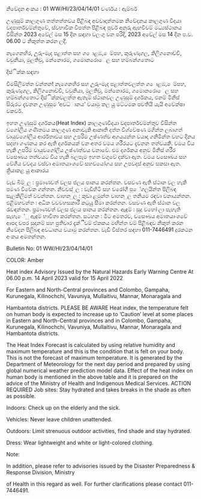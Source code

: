 නිවේදන අංකය : 01 WW/HI/23/04/14/01 වර්ණය : ඇම්බර්

උණුසුම් කාලගුණ තත්තත්තවය පිළිබඳ අවවාදාත්තමක නිවේදනය කාලගුණ විදයා වදපාර්තවම්න්තුවේ, ස්වභාවික විපත්ත පිළිබඳ පූර්ව අනුරු ඇඟවීවම් මධ්‍යස්ථානය විසින්ත 2023 අවේල් මස 15 දින සඳහා වලංගු වන පරිදි, 2023 අවේල් මස 14 දින ප.ව. 06.00 ට නිකුත්ත කරන ලදී.

නැගෙනහිර, උුරු-මැද පළාත්ත සහ ග ොළඹ, ෙම්පහ, කුරුණෑගල, කිලිගනොච්චි, වවුනියා, මුලතිවු, මන්නොරම, ගමොනරොෙල සහ හම්බන්ගතොට

දිස්ික්ක සඳහා

විමසිලිමත්ත වන්තන! නැගෙනහිර සහ උුරු-මැද පළාත්තවලත්ත ග ොළඹ, ෙම්පහ, කුරුණෑගල, කිලිගනොච්චි, වවුනියා, මුලතිවු, මන්නොරම, ගමොනරොෙල සහ හම්බන්ගතොට දිස්ික්කවලත්ත ඇතැම් ස්ථානවල උණුසුම් දර්ශකය, එනම් මිනිස් සිරුරට දැවනන උණුසුම ‘අවධ්‍ානය’ වයාමු කල යුු මට්ටමක පවතියි යැයි අවේක්ෂා වකවර්.

ඉහත උණුසුම් දර්ශකය(Heat Index) කාලගුණවිදයා වදපාර්තවම්න්තුව විසින්ත වගෝලීය ගණිතමය කාලගුණ අනාවැකි ආකෘති දත්ත විශ්වේෂණ මගින්ත ලබාගත් වායුවගෝලීය ආර්රතාවය සහ උපරිම උෂ්ණත්ව අගයයන්ත වයාදා ගනිමින්ත වහට දිනය සදහා ගණනය කර ඇති දර්ශකයක් වන අතර වමය ශරීරයට දැවනන තත්වයකි. වමය විය හැකි උපරිම වායුවගෝලීය උෂ්ණත්වය වනාවේ. එම දර්ශකය අනුව මිනිස් ශරීර වසෞඛය තත්වයට විය හැකි බලපෑම ඉහත වගුවේ දක්වා ඇත. වමය වසෞඛය සහ වේශීය වවදය වස්වා අමාතයාංශවේ සහවයෝගය සහ උපවදස් අනුව සකසා ඇත. ක්‍රියාකළ යුු ආකාරය

වැඩ බිම් ුල : ප්‍රමාණවත් වලස ජලය පානය කරන්තන. වසවණ ඇති ස්ථාන වල හැකි පමණ විවේක ගන්තන. නිවවස් ුල : වැඩිහිටි සහ වරෝගී පුේගලයින්ත පිලිබඳ සැලකිලිමත් වවන්තන. වාහන ුල : කුඩා ළමුන්ත වාහන ුල තනියම රඳවා වනායන්තන. එළිමහවන්ත : අධික වවවහසකාරී කටුයුු සීමා කරන්තන. වසවණ ඇති ස්ථාන වල රැවඳන්තන. ප්‍රමාණවත් වලස ජලය පානය කරන්තන. ඇඳුම් : සුදු වහෝ ලා පැහැති සැහැේු ඇඳුම් භාවිතා කරන්තන. සටහන : මීට අමතරව, වසෞඛය අමාතයාංශවේ ආපදා වපර සුදානම් සහ ප්‍රතිචාර දැක්ීවම් ඒකකය මඟින්ත වම් පිළිබඳව නිකුත් කරන නිවේදන පිලිබඳ අවධානය වයාමු කරන්තන. වැඩි විස්තර සඳහා 011-7446491 දුරකථන අංකය අමතන්තන.

Bulletin No: 01 WW/HI/23/04/14/01

COLOR: Amber

Heat index Advisory Issued by the Natural Hazards Early Warning Centre At 06.00 p.m. 14 April 2023 valid for 15 April 2022

For Eastern and North-Central provinces and Colombo, Gampaha, Kurunegala, Kilinochchi, Vavuniya, Mullaitivu, Mannar, Monaragala and

Hambantota districts. PLEASE BE AWARE Heat index, the temperature felt on human body is expected to increase up to ‘Caution’ level at some places in Eastern and North-Central provinces and in Colombo, Gampaha, Kurunegala, Kilinochchi, Vavuniya, Mullaitivu, Mannar, Monaragala and Hambantota districts.

The Heat Index Forecast is calculated by using relative humidity and maximum temperature and this is the condition that is felt on your body. This is not the forecast of maximum temperature. It is generated by the Department of Meteorology for the next day period and prepared by using global numerical weather prediction model data. Effect of the heat index on human body is mentioned in the above table and it is prepared on the advice of the Ministry of Health and Indigenous Medical Services. ACTION REQUIRED Job sites: Stay hydrated and takes breaks in the shade as often as possible.

Indoors: Check up on the elderly and the sick.

Vehicles: Never leave children unattended.

Outdoors: Limit strenuous outdoor activities, find shade and stay hydrated.

Dress: Wear lightweight and white or light-colored clothing.

Note:

In addition, please refer to advisories issued by the Disaster Preparedness & Response Division, Ministry

of Health in this regard as well. For further clarifications please contact 011-7446491.